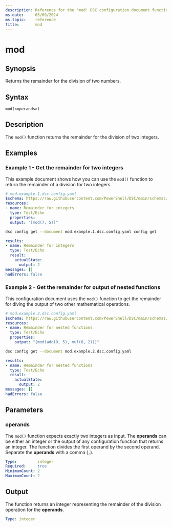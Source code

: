 ```yaml
---
description: Reference for the 'mod' DSC configuration document function
ms.date:     05/09/2024
ms.topic:    reference
title:       mod
---
```


# mod

## Synopsis

Returns the remainder for the division of two numbers.

## Syntax

```Syntax
mod(<operands>)
```

## Description

The `mod()` function returns the remainder for the division of two integers.

## Examples

### Example 1 - Get the remainder for two integers

This example document shows how you can use the `mod()` function to return the remainder of a
division for two integers.

```yaml
# mod.example.1.dsc.config.yaml
$schema: https://raw.githubusercontent.com/PowerShell/DSC/main/schemas/2024/04/config/document.json
resources:
- name: Remainder for integers
  type: Test/Echo
  properties:
  output: "[mod(7, 5)]"
```

```bash
dsc config get --document mod.example.1.dsc.config.yaml config get
```

```yaml
results:
- name: Remainder for integers
  type: Test/Echo
  result:
    actualState:
      output: 2
messages: []
hadErrors: false
```

### Example 2 - Get the remainder for output of nested functions

This configuration document uses the `mod()` function to get the remainder for diving the output of
two other mathematical operations.

```yaml
# mod.example.2.dsc.config.yaml
$schema: https://raw.githubusercontent.com/PowerShell/DSC/main/schemas/2024/04/config/document.json
resources:
- name: Remainder for nested functions
  type: Test/Echo
  properties:
    output: "[mod(add(9, 5), mul(6, 2))]"
```

```bash
dsc config get --document mod.example.2.dsc.config.yaml
```

```yaml
results:
- name: Remainder for nested functions
  type: Test/Echo
  result:
    actualState:
      output: 2
messages: []
hadErrors: false
```

## Parameters

### operands

The `mod()` function expects exactly two integers as input. The **operands** can be either an
integer or the output of any configuration function that returns an integer. The function divides
the first operand by the second operand. Separate the **operands** with a comma (`,`).

```yaml
Type:         integer
Required:     true
MinimumCount: 2
MaximumCount: 2
```

## Output

The function returns an integer representing the remainder of the division operation for the
**operands**.

```yaml
Type: integer
```

<!-- Link reference definitions -->
